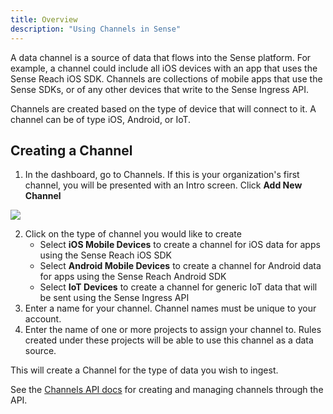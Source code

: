 ```yaml
---
title: Overview
description: "Using Channels in Sense"
---
```


A data channel is a source of data that flows into the Sense platform. For example, a channel could include all iOS devices with an app that uses the Sense Reach iOS SDK. Channels are collections of mobile apps that use the Sense SDKs, or of any other devices that write to the Sense Ingress API.

Channels are created based on the type of device that will connect to it. A channel can be of type iOS, Android, or IoT.


## Creating a Channel

1.  In the dashboard, go to Channels. If this is your organization's first channel, you will be presented with an Intro screen. Click **Add New Channel**


![](/images/add_new_channel.png)

2.  Click on the type of channel you would like to create
    -  Select **iOS Mobile Devices** to create a channel for iOS data for apps using the Sense Reach iOS SDK
    -  Select **Android Mobile Devices** to create a channel for Android data for apps using the Sense Reach Android SDK
    -  Select **IoT Devices** to create a channel for generic IoT data that will be sent using the Sense Ingress API
3.  Enter a name for your channel. Channel names must be unique to your account.
4. 	Enter the name of one or more projects to assign your channel to. Rules created under these projects will be able to use this channel as a data source.

This will create a Channel for the type of data you wish to ingest. 

See the [Channels API docs](/apis/sense-api#/) for creating and managing channels through the API.
